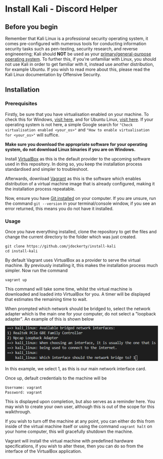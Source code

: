 # Install Kali - Discord Helper

## Before you begin

Remember that Kali Linux is a professional security operating system, it comes pre-configured with numerous tools for conducting information security tasks such as pen-testing, security research, and reverse engineeering; Kali should **NOT** be used as your [primary/general-purpose operating system](https://www.kali.org/docs/introduction/should-i-use-kali-linux/). To further this, if you're unfamiliar with Linux, you should not use Kali in order to get familiar with it, instead use another distribution, for example Ubuntu. If you wish to read more about this, please read the Kali Linux documentation by Offensive Security.


## Installation

### Prerequisites

Firstly, be sure that you have virtualisation enabled on your machine. To check this for Windows, [visit here](https://stackoverflow.com/questions/49005791/how-to-check-if-intel-virtualization-is-enabled-without-going-to-bios-in-windows), and for Ubuntu Linux, [visit here](https://stackoverflow.com/questions/11116704/check-if-vt-x-is-activated-without-having-to-reboot-in-linux). If your operating system is not here, a simple Google search for `"Check virtualisation enabled <your_os>"` and `"How to enable virtualisation for <your_os>"` will suffice. 

**Make sure you download the appropriate software for your operating system, do not download Linux binaries if you are on Windows.**

Install [VirtualBox](https://www.virtualbox.org/wiki/Downloads) as this is the default provider to the upcoming software used in this repository. In doing so, you keep the installation process standardised and simpler to troubleshoot.

Afterwards, download [Vagrant](https://www.vagrantup.com/downloads) as this is the software which enables distribution of a virtual machine image that is already configured, making it the installation process repeatable.

Now, ensure you have [Git installed](https://git-scm.com/book/en/v2/Getting-Started-Installing-Git) on your computer. If you are unsure, run the command `git --version` in your terminal/console window, if you see an error returned, this means you do not have it installed. 

### Usage

Once you have everything installed, clone the repository to get the files and change the current directory to the folder which was just created.

    git clone https://github.com/jdockerty/install-kali
    cd install-kali


By default Vagrant uses VirtualBox as a provider to serve the virtual machine. By previously installing it, this makes the installation process much simpler. Now run the command

    vagrant up

This command will take some time, whilst the virtual machine is downloaded and loaded into VirtualBox for you. A timer will be displayed that estimates the remaining time to wait.

When prompted which network should be bridged to, select the network adapter which is the main one for your computer, do not select a "loopback adapter". An example of this is shown below

![Network adapter](images/network-interface.png)

In this example, we select 1, as this is our main network interface card.

Once up, default credentials to the machine will be

    Username: vagrant
    Password: vagrant

This is displayed upon completion, but also serves as a reminder here. You may wish to create your own user, although this is out of the scope for this walkthrough.

If you wish to turn off the machine at any point, you can either do this from inside of the virtual machine itself or using the command `vagrant halt` on your home computer, this will gracefully shutdown the machine.

Vagrant will install the virtual machine with predefined hardware specifications, if you wish to alter these, then you can do so from the interface of the VirtualBox application.